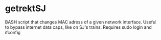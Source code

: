 # getrektSJ
BASH script that changes MAC adress of a given network interface. Useful to bypass internet data caps, like on SJ's trains.
Requires sudo login and ifconfig
